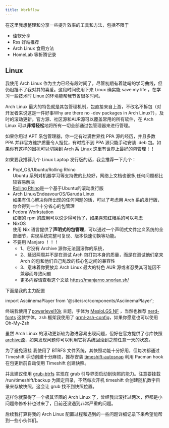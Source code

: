 ```yaml
---
title: Workflow
---
```


在这里我想整理和分享一些提升效率的工具和方法，包括不限于

- 佳软分享
- Rss 好站推荐
- Arch Linux 食用方法
- HomeLab 等折腾记录

## Linux

我使用 Arch Linux 作为主力已经有段时间了，尽管初期有着陡峭的学习曲线，但仍阻挡不了我对其的喜爱。这段时间使用下来 Linux 确实能 save my life ，在学习一些技术时 Linux 的环境能帮我节省很多时间。

Arch Linux 最大的特色就是其包管理机制，包直接来自上游，不改名不拆包（对开发者来说这是一件好事Why are there no -dev packages in Arch Linux?），及时的滚动更新。官方源、社区源和AUR源可以覆盖常用的所有软件，在 Arch Linux 可以**非常轻松**地将所有一切全部通过包管理器来进行管理。

如果你用过 APT 系包管理器，你一定有过满世界找 PPA 源的经历，并且多数 PPA 并非官方维护质量令人担忧，有时找不到 PPA 源只能手动安装 .deb 包。如果你有这样的困扰可以切换到 Arch 系 Linux 这里有世界上最好的包管理！！

如果要我推荐几个 Linux Laptop 发行版的话，我会推荐一下几个：

- Pop!_OS/Ubuntu/Rolling Rhino  
    Ubuntu 系列对机器学习等支持做的比较好，网络上文档也很多,任何问题都比较容易解决  
    [Rolling Rhino](https://rollingrhino.org/)是一个基于Ubuntu的滚动发行版  
- Arch Linux/EndeavourOS/Garuda Linux  
    如果有信心解决你所出现的任何问题的话，可以了考虑用 Arch 系的发行版，你会得到一个十分省心的包管理  
- Fedora Workstation  
    红帽的 rpm 的应用可以说少得可怜了，如果喜欢红帽系的可以考虑
- NixOS  
    使用 Nix 语言提供了**声明式的包管理**，可以通过一个声明式文件定义系统的全部细节，实现系统完整可复现、版本快速切换等功能。  
- 不要用 Manjaro ！！！
   - 1、它没有 Archive 源你无法回滚你的系统，
   - 2、延迟两周并不是在测试 Arch 包打包本身的质量，而是在测试他们拿来 Arch 的包和他们自己乱改的核心包之间的兼容性 
   - 3、意味着你要放弃 Arch Linux 最大的特色 AUR 源或者忍受其可能因不兼容而导致问题
   - 更多内容请查看这个文章 https://manjarno.snorlax.sh/

下面是我的主力配置

import AsciinemaPlayer from '@site/src/components/AsciinemaPlayer';

<AsciinemaPlayer
    src="/casts/neofetch.cast"
    poster="npt:0:5"
    preload={true}
    autoPlay={true}
    idleTimeLimit="2"
/>


终端我使用了[powerlevel10k](https://github.com/romkatv/powerlevel10k) 主题，字体为 [MesloLGS NF](https://github.com/romkatv/powerlevel10k#manual-font-installation) ，当然也推荐 [nerd-fonts](https://github.com/ryanoasis/nerd-fonts) 这款字体，zsh 框架我使用了 [grml-zsh-config](https://grml.org/zsh/)，如果你愿意也可以使用 Oh-My-Zsh

虽然 Arch Linux 的滚动更新较为激进容易出现问题，但好在官方提供了仓库快照 [archive源](https://archive.archlinux.org/)，如果发现问题你可以利用它将系统回滚到之前任意一天的状态。

为了避免滚挂 我使用了 BTRFS 文件系统，其快照功能十分好用，但每次都通过 Timeshift 手动创建十分麻烦，推荐安装 [timeshift-autosnap](https://gitlab.com/gobonja/timeshift-autosnap)  利用 Pacman hook 在包更新前自动使用 Timeshift 创建快照。

并且建议使用 [grub-btrfs](https://github.com/Antynea/grub-btrfs) 实现在 grub 引导界面启动到快照的能力。注意要挂载 /run/timeshift/backup 为固定目录，不然每次开机 timeshift 会创建随机数字目录来存放快照，这会让 grub 找不到快照位置。

这样你就获得了一个极其坚固的 Arch Linux 了，曾经我出滚挂过两次，但都是小问题修修补补也过来了，目前还没遇到非常严重的问题。

后续我打算将我的 Arch Linux 配置过程和遇到的一些问题详细记录下来希望能帮到一些小伙伴们。